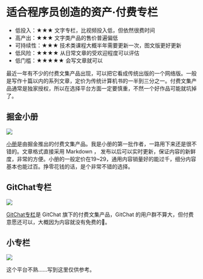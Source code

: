 # 适合程序员创造的资产·付费专栏

- 低投入：★★★ 文字专栏，比视频投入低，但依然很费时间
- 高产出：★★★ 文字类产品的售价普遍偏低
- 可持续性：★★★ 技术类课程大概半年需要更新一次，图文版更好更新
- 低风险：★★★★ 从日常文章的受欢迎程度可以评估
- 低门槛：★★★★★ 会写文章就可以

最近一年有不少的付费文集产品出现，可以把它看成传统出版的一个网络版。一般是写作十篇以内的系列文章，定价为传统计算机书的一半到三分之一。付费文集产品通常是独家授权，所以在选择平台方面一定要慎重，不然一个好作品可能就坑掉了。

## 掘金小册

![](https://theseven.ftqq.com/20200407175905.png)

[小册](https://juejin.im/books)是由掘金推出的付费文集产品。我是小册的第一批作者，一路用下来还是很不错的。文章格式直接采用 Markdown ， 发布以后可以实时更新，保证内容的新鲜度，非常的方便。小册的一般定价在19~29，通用内容销量好的能过千，细分内容基本也能过百。挣零花钱的话，是个非常不错的选择。

## GitChat专栏

![](https://theseven.ftqq.com/20200407180709.png)

[GitChat专栏](https://gitbook.cn/gitchat/columns)是 GitChat 旗下的付费文集产品，GitChat 的用户群不算大，但付费意愿还可以，大概因为内容就没有免费的🤣。



## 小专栏

![](https://theseven.ftqq.com/20200407180938.png)

这个平台不熟……写到这里仅供参考。